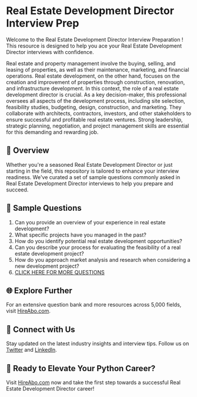 # Real Estate Development Director Interview Prep

Welcome to the Real Estate Development Director Interview Preparation ! This resource is designed to help you ace your Real Estate Development Director interviews with confidence.

Real estate and property management involve the buying, selling, and leasing of properties, as well as their maintenance, marketing, and financial operations. Real estate development, on the other hand, focuses on the creation and improvement of properties through construction, renovation, and infrastructure development. In this context, the role of a real estate development director is crucial. As a key decision-maker, this professional oversees all aspects of the development process, including site selection, feasibility studies, budgeting, design, construction, and marketing. They collaborate with architects, contractors, investors, and other stakeholders to ensure successful and profitable real estate ventures. Strong leadership, strategic planning, negotiation, and project management skills are essential for this demanding and rewarding job.

## 🚀 Overview

Whether you're a seasoned Real Estate Development Director or just starting in the field, this repository is tailored to enhance your interview readiness. We've curated a set of sample questions commonly asked in Real Estate Development Director interviews to help you prepare and succeed.

## 📝 Sample Questions

1. Can you provide an overview of your experience in real estate development?
2. What specific projects have you managed in the past?
3. How do you identify potential real estate development opportunities?
4. Can you describe your process for evaluating the feasibility of a real estate development project?
5. How do you approach market analysis and research when considering a new development project?
6. [CLICK HERE FOR MORE QUESTIONS](https://hireabo.com/job/21_3_6/Real%20Estate%20Development%20Director)

## 🌐 Explore Further

For an extensive question bank and more resources across 5,000 fields, visit [HireAbo.com](https://www.hireabo.com).

## 📱 Connect with Us

Stay updated on the latest industry insights and interview tips. Follow us on [Twitter](https://twitter.com/hireabo) and [LinkedIn](https://www.linkedin.com/in/hire-abo-3609972a8/).

## 🚀 Ready to Elevate Your Python Career?

Visit [HireAbo.com](https://www.hireabo.com) now and take the first step towards a successful Real Estate Development Director career!